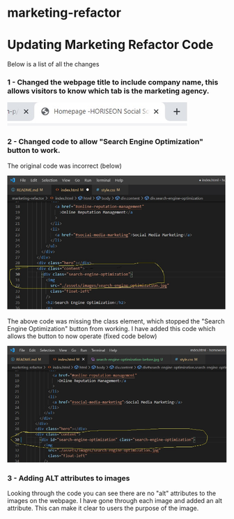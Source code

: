 # marketing-refactor

# Updating Marketing Refactor Code

Below is a list of all the changes

### 1 - Changed the webpage title to include company name, this allows visitors to know which tab is the marketing agency.

<img src="./assets/screenshots/homepage-title.jpg">

### 2 - Changed code to allow "Search Engine Optimization" button to work.

The original code was incorrect (below)

<img src="./assets/screenshots/search-engine-optimization-before.jpg">

The above code was missing the class element, which stopped the "Search Engine Optimization" button from working. I have added this code which allows the button to now operate (fixed code below)

<img src="./assets/screenshots/search-engine-optimization-after.jpg">

### 3 - Adding ALT attributes to images

Looking through the code you can see there are no "alt" attributes to the images on the webpage. I have gone through each image and added an alt attribute. This can make it clear to users the purpose of the image.
